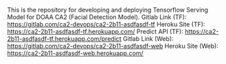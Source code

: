This is the repository for developing and deploying Tensorflow Serving Model for DOAA CA2 (Facial Detection Model).
Gitlab Link (TF): https://gitlab.com/ca2-devops/ca2-2b11-asdfasdf-tf
Heroku Site (TF): https://ca2-2b11-asdfasdf-tf.herokuapp.com/
Predict API (TF): https://ca2-2b11-asdfasdf-tf.herokuapp.com/predict
Gitlab Link (Web): https://gitlab.com/ca2-devops/ca2-2b11-asdfasdf-web
Heroku Site (Web): https://ca2-2b11-asdfasdf-web.herokuapp.com/
